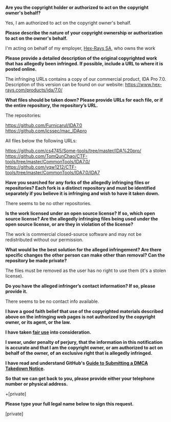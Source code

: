 **Are you the copyright holder or authorized to act on the copyright owner's behalf?**

Yes, I am authorized to act on the copyright owner's behalf.

**Please describe the nature of your copyright ownership or authorization to act on the owner's behalf.**

I'm acting on behalf of my employer, [Hex-Rays SA](www.hex-rays.com), who owns the work

**Please provide a detailed description of the original copyrighted work that has allegedly been infringed. If possible, include a URL to where it is posted online.**

The infringing URLs contains a copy of our commercial product, IDA Pro 7.0.  
Description of this version can be found on our website: https://www.hex-rays.com/products/ida/7.0/

**What files should be taken down? Please provide URLs for each file, or if the entire repository, the repository’s URL.**

The repositories:

https://github.com/Furnicarul/IDA7.0  
https://github.com/icssec/mac_IDApro

All files below the following URLs:

https://github.com/cs4745/Some-tools/tree/master/IDA%20pro/  
https://github.com/TomQunChao/CTF-tools/tree/master/CommonTools/IDA7.0/  
https://github.com/yqw1212/CTF-tools/tree/master/CommonTools/IDA7.0/IDA7

**Have you searched for any forks of the allegedly infringing files or repositories? Each fork is a distinct repository and must be identified separately if you believe it is infringing and wish to have it taken down.**

There seems to be no other repositories.

**Is the work licensed under an open source license? If so, which open source license? Are the allegedly infringing files being used under the open source license, or are they in violation of the license?**

The work is commercial closed-source software and may not be redistributed without our permission.

**What would be the best solution for the alleged infringement? Are there specific changes the other person can make other than removal? Can the repository be made private?**

The files must be removed as the user has no right to use them (it's a stolen license).

**Do you have the alleged infringer’s contact information? If so, please provide it.**

There seems to be no contact info available.

**I have a good faith belief that use of the copyrighted materials described above on the infringing web pages is not authorized by the copyright owner, or its agent, or the law.**

**I have taken <a href="https://www.lumendatabase.org/topics/22">fair use</a> into consideration.**

**I swear, under penalty of perjury, that the information in this notification is accurate and that I am the copyright owner, or am authorized to act on behalf of the owner, of an exclusive right that is allegedly infringed.**

**I have read and understand GitHub's <a href="https://docs.github.com/articles/guide-to-submitting-a-dmca-takedown-notice/">Guide to Submitting a DMCA Takedown Notice</a>.**

**So that we can get back to you, please provide either your telephone number or physical address.**

+[private]

**Please type your full legal name below to sign this request.**

[private]
